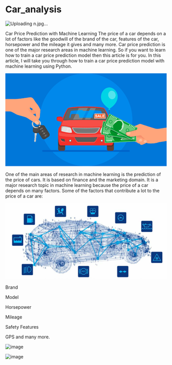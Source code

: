# Car_analysis

![Uploading n.jpg…]()


Car Price Prediction with Machine Learning The price of a car depends on a lot of factors like the goodwill of the brand of the car, features of the car, horsepower and the mileage it gives and many more. Car price prediction is one of the major research areas in machine learning. So if you want to learn how to train a car price prediction model then this article is for you. In this article, I will take you through how to train a car price prediction model with machine learning using Python.

![img.png](img/img.png)

One of the main areas of research in machine learning is the prediction of the price of cars. It is based on finance and the marketing domain. It is a major research topic in machine learning because the price of a car depends on many factors. Some of the factors that contribute a lot to the price of a car are:

![img_2.png](img/img_2.png)

Brand

Model

Horsepower

Mileage

Safety Features

GPS and many more.

![image](https://user-images.githubusercontent.com/99121169/174322187-0d1a6e0f-d4d1-4c00-89f6-5e7258049ff2.png)


![image](https://user-images.githubusercontent.com/99121169/179348609-dc054e52-0b91-48a2-a56c-18da12c282a1.png)

